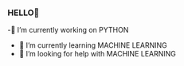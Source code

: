 ### HELLO👋
 -🔭 I’m currently working on PYTHON
- 🌱 I’m currently learning MACHINE LEARNING
- 🤔 I’m looking for help with MACHINE LEARNING

